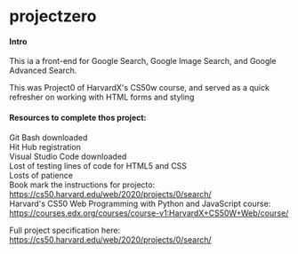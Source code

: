 # projectzero

#### Intro
This ia a front-end for Google Search, Google Image Search, and Google Advanced Search.

This was Project0 of HarvardX's CS50w course, and served as a quick refresher on working with HTML forms and styling

#### Resources to complete thos project:
Git Bash downloaded <br>
Hit Hub registration <br>
Visual Studio Code downloaded <br>
Lost of testing lines of code for HTML5 and CSS <br>
Losts of patience <br>
Book mark the instructions for projecto: https://cs50.harvard.edu/web/2020/projects/0/search/ <br>
Harvard's CS50 Web Programming with Python and JavaScript course: https://courses.edx.org/courses/course-v1:HarvardX+CS50W+Web/course/ <br>

Full project specification here: https://cs50.harvard.edu/web/2020/projects/0/search/
